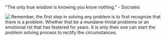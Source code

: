 "The only true wisdom is knowing you know nothing." - Socrates

<img align="left" src="https://user-images.githubusercontent.com/92899817/144730636-e60fc0e1-eba5-4858-b80d-bbb685120460.png">
<p> 
  Remember, the first step in solving any problem is to first recognize that there is a problem. Whether that be a mundane-trivial problems or an emotional rot that has festered for years. It is only then one can start the problem solving process to rectify the circumstances. 
</p> 
  
<p2> 
  
</p2> <br>

